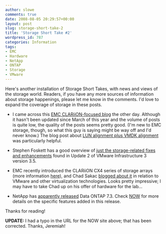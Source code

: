 ```yaml
---
author: slowe
comments: true
date: 2008-08-05 20:29:57+00:00
layout: post
slug: storage-short-take-2
title: 'Storage Short Take #2'
wordpress_id: 787
categories: Information
tags:
- EMC
- Hardware
- NetApp
- ONTAP
- Storage
- VMware
---
```


Here's another installation of Storage Short Takes, with news and views of the storage world. Readers, if you have any more sources of information about storage happenings, please let me know in the comments. I'd love to expand the coverage of storage in these posts.

* I came across this [EMC CLARiiON-focused blog](http://clariionblogs.blogspot.com/) the other day. Although it hasn't been updated since March of this year and the volume of posts is quite low, the quality of the posts seems pretty good. (I'm new to EMC storage, though, so what this guy is saying might be way off and I'd never know.) The blog post about [LUN alignment plus VMDK alignment](http://clariionblogs.blogspot.com/2008/03/setting-alignment-offset-on-esx-server.html) was particularly helpful.

* Stephen Foskett has a good overview of [just the storage-related fixes and enhancements](http://blog.fosketts.net/2008/07/28/storage-fixes-in-vmware-esx-server-35-update-2/) found in Update 2 of VMware Infrastructure 3 version 3.5.

* EMC recently introduced the CLARiiON CX4 series of storage arrays (more information [here](http://www.emc.com/about/news/press/2008/20080805-01.htm)), and Chad Sakac [blogged about it](http://virtualgeek.typepad.com/virtual_geek/2008/08/our-vmware-cent.html) in relation to VMware and other virtualization technologies. Looks pretty impressive; I may have to take Chad up on his offer of hardware for the lab...

* NetApp has [apparently released](http://www.pkguild.com/?p=124) Data ONTAP 7.3. Check [NOW](http://now.netapp.com) for more details on the specific features added in this release.

Thanks for reading!

**UPDATE:** I had a typo in the URL for the NOW site above; that has been corrected. Thanks, Jeremiah!
